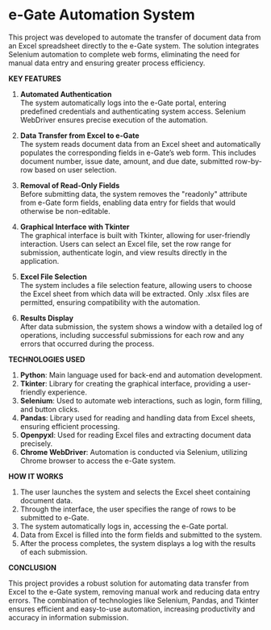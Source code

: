 # e-Gate Automation System

This project was developed to automate the transfer of document data from an Excel spreadsheet directly to the e-Gate system. The solution integrates Selenium automation to complete web forms, eliminating the need for manual data entry and ensuring greater process efficiency.

**KEY FEATURES**

1. **Automated Authentication**  
   The system automatically logs into the e-Gate portal, entering predefined credentials and authenticating system access. Selenium WebDriver ensures precise execution of the automation.

2. **Data Transfer from Excel to e-Gate**  
   The system reads document data from an Excel sheet and automatically populates the corresponding fields in e-Gate’s web form. This includes document number, issue date, amount, and due date, submitted row-by-row based on user selection.

3. **Removal of Read-Only Fields**  
   Before submitting data, the system removes the "readonly" attribute from e-Gate form fields, enabling data entry for fields that would otherwise be non-editable.

4. **Graphical Interface with Tkinter**  
   The graphical interface is built with Tkinter, allowing for user-friendly interaction. Users can select an Excel file, set the row range for submission, authenticate login, and view results directly in the application.

5. **Excel File Selection**  
   The system includes a file selection feature, allowing users to choose the Excel sheet from which data will be extracted. Only .xlsx files are permitted, ensuring compatibility with the automation.

6. **Results Display**  
   After data submission, the system shows a window with a detailed log of operations, including successful submissions for each row and any errors that occurred during the process.

**TECHNOLOGIES USED**

1. **Python**: Main language used for back-end and automation development.
2. **Tkinter**: Library for creating the graphical interface, providing a user-friendly experience.
3. **Selenium**: Used to automate web interactions, such as login, form filling, and button clicks.
4. **Pandas**: Library used for reading and handling data from Excel sheets, ensuring efficient processing.
5. **Openpyxl**: Used for reading Excel files and extracting document data precisely.
6. **Chrome WebDriver**: Automation is conducted via Selenium, utilizing Chrome browser to access the e-Gate system.

**HOW IT WORKS**

1. The user launches the system and selects the Excel sheet containing document data.
2. Through the interface, the user specifies the range of rows to be submitted to e-Gate.
3. The system automatically logs in, accessing the e-Gate portal.
4. Data from Excel is filled into the form fields and submitted to the system.
5. After the process completes, the system displays a log with the results of each submission.

**CONCLUSION**

This project provides a robust solution for automating data transfer from Excel to the e-Gate system, removing manual work and reducing data entry errors. The combination of technologies like Selenium, Pandas, and Tkinter ensures efficient and easy-to-use automation, increasing productivity and accuracy in information submission.
